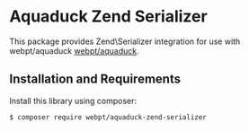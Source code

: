 Aquaduck Zend Serializer
========================

This package provides Zend\Serializer integration for use with webpt/aquaduck [webpt/aquaduck](https://github.com/webpt/aquaduck).

Installation and Requirements
-----------------------------

Install this library using composer:

```console
$ composer require webpt/aquaduck-zend-serializer
```
